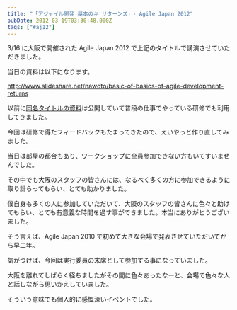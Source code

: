 ```yaml
---
title: "「アジャイル開発 基本のキ リターンズ」- Agile Japan 2012"
pubDate: 2012-03-19T03:30:48.000Z
tags: ["#aj12"]
---
```


3/16 に大阪で開催された Agile Japan 2012 で上記のタイトルで講演させていただきました。

当日の資料は以下になります。

http://www.slideshare.net/nawoto/basic-of-basics-of-agile-development-returns

以前に[同名タイトルの資料](http://d.hatena.ne.jp/nawoto/20110323/1300896863)は公開していて普段の仕事でやっている研修でも利用してきました。

今回は研修で得たフィードバックもたまってきたので、えいやっと作り直してみました。

当日は部屋の都合もあり、ワークショップに全員参加できない方もいてすいませんでした。

その中でも大阪のスタッフの皆さんには、なるべく多くの方に参加できるように取り計らってもらい、とても助かりました。

僕自身も多くの人に参加していただいて、大阪のスタッフの皆さんに色々と助けてもらい、とても有意義な時間を過す事ができました。本当にありがとうございました。

そう言えば、Agile Japan 2010 で初めて大きな会場で発表させていただいてから早二年。

気がつけば、今回は実行委員の末席として参加する事になっていました。

大阪を離れてしばらく経ちましたがその間に色々あったなーと、会場で色々な人と話しながら思いかえしていました。

そういう意味でも個人的に感慨深いイベントでした。